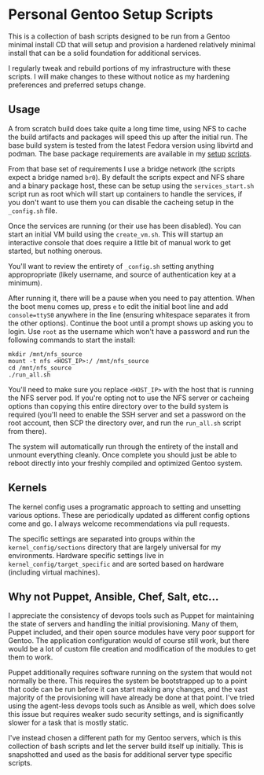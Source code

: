 # Personal Gentoo Setup Scripts

This is a collection of bash scripts designed to be run from a Gentoo minimal
install CD that will setup and provision a hardened relatively minimal install
that can be a solid foundation for additional services.

I regularly tweak and rebuild portions of my infrastructure with these scripts.
I will make changes to these without notice as my hardening preferences and
preferred setups change.

## Usage

A from scratch build does take quite a long time time, using NFS to cache the
build artifacts and packages will speed this up after the initial run. The base
build system is tested from the latest Fedora version using libvirtd and
podman. The base package requirements are available in my [setup][1]
[scripts][2].

From that base set of requirements I use a bridge network (the scripts expect a
bridge named `br0`). By default the scripts expect and NFS share and a binary
package host, these can be setup using the `services_start.sh` script run as
root which will start up containers to handle the services, if you don't want
to use them you can disable the cacheing setup in the `_config.sh` file.

Once the services are running (or their use has been disabled). You can start
an initial VM build using the `create_vm.sh`. This will startup an interactive
console that does require a little bit of manual work to get started, but
nothing onerous.

You'll want to review the entirety of `_config.sh` setting anything
appropropriate (likely username, and source of authentication key at a
minimum).

After running it, there will be a pause when you need to pay attention. When
the boot menu comes up, press `e` to edit the initial boot line and add
`console=ttyS0` anywhere in the line (ensuring whitespace separates it from the
other options). Continue the boot until a prompt shows up asking you to login.
Use `root` as the username which won't have a password and run the following
commands to start the install:

```
mkdir /mnt/nfs_source
mount -t nfs <HOST_IP>:/ /mnt/nfs_source
cd /mnt/nfs_source
./run_all.sh
```

You'll need to make sure you replace `<HOST_IP>` with the host that is running
the NFS server pod. If you're opting not to use the NFS server or cacheing
options than copying this entire directory over to the build system is required
(you'll need to enable the SSH server and set a password on the root account,
then SCP the directory over, and run the `run_all.sh` script from there).

The system will automatically run through the entirety of the install and
unmount everything cleanly. Once complete you should just be able to reboot
directly into your freshly compiled and optimized Gentoo system.

## Kernels

The kernel config uses a programatic approach to setting and unsetting various
options. These are periodically updated as different config options come and
go. I always welcome recommendations via pull requests.

The specific settings are separated into groups within the
`kernel_config/sections` directory that are largely universal for my
environments. Hardware specific settings live in
`kernel_config/target_specific` and are sorted based on hardware (including
virtual machines).

## Why not Puppet, Ansible, Chef, Salt, etc...

I appreciate the consistency of devops tools such as Puppet for maintaining the
state of servers and handling the initial provisioning. Many of them, Puppet
included, and their open source modules have very poor support for Gentoo. The
application configuration would of course still work, but there would be a lot
of custom file creation and modification of the modules to get them to work.

Puppet additionally requires software running on the system that would not
normally be there. This requires the system be bootstrapped up to a point that
code can be run before it can start making any changes, and the vast majority
of the provisioning will have already be done at that point. I've tried using
the agent-less devops tools such as Ansible as well, which does solve this
issue but requires weaker sudo security settings, and is significantly slower
for a task that is mostly static.

I've instead chosen a different path for my Gentoo servers, which is this
collection of bash scripts and let the server build itself up initially. This
is snapshotted and used as the basis for additional server type specific
scripts.

[1]: https://github.com/sstelfox/dotfiles/blob/master/setup-scripts/podman.sh
[2]: https://github.com/sstelfox/dotfiles/blob/master/setup-scripts/virtualization.sh
